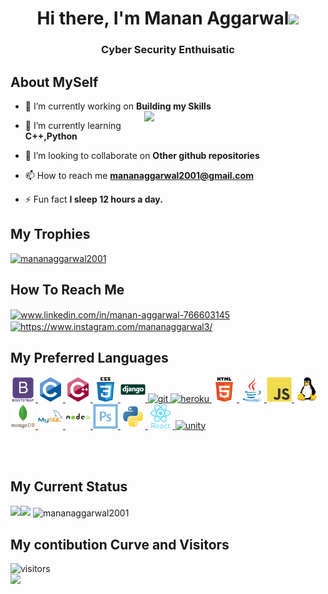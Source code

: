 # <h1 align="center">Hi there, I'm Manan Aggarwal<img width="50" align="justify" src="https://raw.githubusercontent.com/MartinHeinz/MartinHeinz/master/wave.gif"/></h1>
<h3 align="center">Cyber Security Enthuisatic</h3>




## About MySelf
- 🔭 I’m currently working on **Building my Skills**
      <img width="290" align="right" src="https://user-images.githubusercontent.com/75381077/112446944-c2df3f00-8d76-11eb-8b3b-c89a807f89db.gif"/>
- 🌱 I’m currently learning **C++,Python**

- 👯 I’m looking to collaborate on **Other github repositories**

- 📫 How to reach me **mananaggarwal2001@gmail.com**

- ⚡ Fun fact **I sleep 12 hours a day.**

                 
## My Trophies
<p align="left"> <a href="https://github.com/ryo-ma/github-profile-trophy"><img src="https://github-profile-trophy.vercel.app/?username=mananaggarwal2001" alt="mananaggarwal2001" /></a> </p>


## How To Reach Me
 

<p align="left">
<a href="https://linkedin.com/manan-aggarwal-766603145" target="blank"><img align="center" src="https://raw.githubusercontent.com/rahuldkjain/github-profile-readme-generator/master/src/images/icons/Social/linked-in-alt.svg" alt="www.linkedin.com/in/manan-aggarwal-766603145" height="30" width="40" /></a>
<a href="https://instagram.com/mananaggarwal3/" target="blank"><img align="center" src="https://raw.githubusercontent.com/rahuldkjain/github-profile-readme-generator/master/src/images/icons/Social/instagram.svg" alt="https://www.instagram.com/mananaggarwal3/" height="30" width="40" /></a>
</p>



## My Preferred Languages

<p align="left"> <a href="https://getbootstrap.com" target="_blank"> <img src="https://raw.githubusercontent.com/devicons/devicon/master/icons/bootstrap/bootstrap-plain-wordmark.svg" alt="bootstrap" width="40" height="40"/> </a> <a href="https://www.cprogramming.com/" target="_blank"> <img src="https://raw.githubusercontent.com/devicons/devicon/master/icons/c/c-original.svg" alt="c" width="40" height="40"/> </a> <a href="https://www.w3schools.com/cpp/" target="_blank"> <img src="https://raw.githubusercontent.com/devicons/devicon/master/icons/cplusplus/cplusplus-original.svg" alt="cplusplus" width="40" height="40"/> </a> <a href="https://www.w3schools.com/css/" target="_blank"> <img src="https://raw.githubusercontent.com/devicons/devicon/master/icons/css3/css3-original-wordmark.svg" alt="css3" width="40" height="40"/> </a> <a href="https://www.djangoproject.com/" target="_blank"> <img src="https://raw.githubusercontent.com/devicons/devicon/master/icons/django/django-original.svg" alt="django" width="40" height="40"/> </a> <a href="https://git-scm.com/" target="_blank"> <img src="https://www.vectorlogo.zone/logos/git-scm/git-scm-icon.svg" alt="git" width="40" height="40"/> </a> <a href="https://heroku.com" target="_blank"> <img src="https://www.vectorlogo.zone/logos/heroku/heroku-icon.svg" alt="heroku" width="40" height="40"/> </a> <a href="https://www.w3.org/html/" target="_blank"> <img src="https://raw.githubusercontent.com/devicons/devicon/master/icons/html5/html5-original-wordmark.svg" alt="html5" width="40" height="40"/> </a> <a href="https://www.java.com" target="_blank"> <img src="https://raw.githubusercontent.com/devicons/devicon/master/icons/java/java-original.svg" alt="java" width="40" height="40"/> </a> <a href="https://developer.mozilla.org/en-US/docs/Web/JavaScript" target="_blank"> <img src="https://raw.githubusercontent.com/devicons/devicon/master/icons/javascript/javascript-original.svg" alt="javascript" width="40" height="40"/> </a> <a href="https://www.linux.org/" target="_blank"> <img src="https://raw.githubusercontent.com/devicons/devicon/master/icons/linux/linux-original.svg" alt="linux" width="40" height="40"/> </a> <a href="https://www.mongodb.com/" target="_blank"> <img src="https://raw.githubusercontent.com/devicons/devicon/master/icons/mongodb/mongodb-original-wordmark.svg" alt="mongodb" width="40" height="40"/> </a> <a href="https://www.mysql.com/" target="_blank"> <img src="https://raw.githubusercontent.com/devicons/devicon/master/icons/mysql/mysql-original-wordmark.svg" alt="mysql" width="40" height="40"/> </a> <a href="https://nodejs.org" target="_blank"> <img src="https://raw.githubusercontent.com/devicons/devicon/master/icons/nodejs/nodejs-original-wordmark.svg" alt="nodejs" width="40" height="40"/> </a> <a href="https://www.photoshop.com/en" target="_blank"> <img src="https://raw.githubusercontent.com/devicons/devicon/master/icons/photoshop/photoshop-line.svg" alt="photoshop" width="40" height="40"/> </a> <a href="https://www.python.org" target="_blank"> <img src="https://raw.githubusercontent.com/devicons/devicon/master/icons/python/python-original.svg" alt="python" width="40" height="40"/> </a> <a href="https://reactjs.org/" target="_blank"> <img src="https://raw.githubusercontent.com/devicons/devicon/master/icons/react/react-original-wordmark.svg" alt="react" width="40" height="40"/> </a> <a href="https://unity.com/" target="_blank"> <img src="https://www.vectorlogo.zone/logos/unity3d/unity3d-icon.svg" alt="unity" width="40" height="40"/> </a> </p>


<br/>
<br/>



## My Current Status

<img src="https://github-readme-stats.vercel.app/api?username=mananaggarwal2001&show_icons=true&theme=dark"/>
<img align="left" src="https://github-readme-stats.vercel.app/api/top-langs/?username=mananaggarwal2001&layout=compact&theme=dark"/><img height=165px align="center"  src="https://github-readme-streak-stats.herokuapp.com/?user=mananaggarwal2001&layout=compact&theme=dark" alt="mananaggarwal2001"/>
<br>

## My contibution Curve and Visitors


  <img align="justify" alt="visitors" width="350px" src="https://profile-counter.glitch.me/mananaggarwal2001/count.svg" />
  
  <br/>
  <img src="https://activity-graph.herokuapp.com/graph?username=mananaggarwal2001&theme=github&line=CDF0EA&area_color=B5EAEA&point=24292e&area=true&hide_border=true)](https://github.com/mananaggarwal2001/github-readme-activity-graph)"/>
